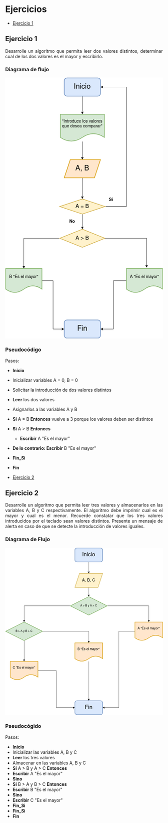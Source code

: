 <div align="justify">

# Ejercicios

- [Ejercicio 1](#ejercicio1)

## Ejercicio 1 <a name="ejercicio1"></a>
Desarrolle un algoritmo que permita leer dos valores distintos, determinar cual de los dos valores es el mayor y escribirlo.

### Diagrama de flujo

<img src="images/Diagrama1.png"/>


### Pseudocódigo

Pasos:
 - __Inicio__
 - Inicializar variables A = 0, B = 0
 - Solicitar la introducción de dos valores distintos
 - __Leer__ los dos valores
 - Asignarlos a las variables A y B
 - __Si__ A = B __Entonces__ vuelve a 3 porque los valores deben ser distintos
 - __Si__ A > B __Entonces__ 
    - __Escribir__ A "Es el mayor"
 - __De lo contrario: Escribir__ B "Es el mayor"
 - __Fin_Si__
 - __Fin__

- [Ejercicio 2](#ejercicio2)

 ## Ejercicio 2 <a name="ejercicio2"></a>
Desarrolle un algoritmo que permita leer tres valores y almacenarlos en las variables A, B y C respectivamente. El algoritmo debe imprimir cual es el mayor y cual es el menor. Recuerde constatar que los tres valores introducidos por el teclado sean valores distintos. Presente un mensaje de alerta en caso de que se detecte la introducción de valores iguales.

 ### Diagrama de Flujo

<img src="images/Diagrama2.png">
 
### Pseudocógido

Pasos:
 - __Inicio__
 - Inicializar las variables A, B y C
 - __Leer__ los tres valores
 - Almacenar en las variables A, B y C
 - __Si__ A > B y A > C __Entonces__
 - __Escribir__ A "Es el mayor"
 - __Sino__
 - __Si__ B > A y B > C __Entonces__
 - __Escribir__ B "Es el mayor"
 - __Sino__
 - __Escribir__ C "Es el mayor"
 - __Fin_Si__
 - __Fin_Si__
 - __Fin__

</div>